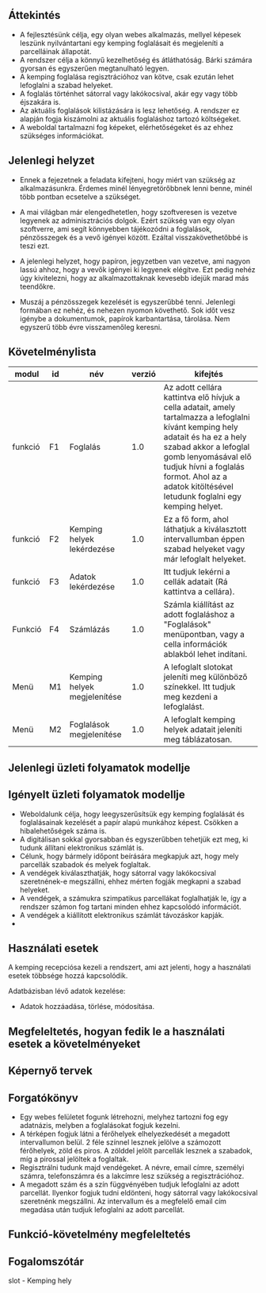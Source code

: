## Áttekintés

 - A fejlesztésünk célja, egy olyan webes alkalmazás, mellyel képesek leszünk nyilvántartani egy kemping foglalásait és megjeleníti a parcelláinak állapotát.
 - A rendszer célja a könnyű kezelhetőség és átláthatóság. Bárki számára gyorsan és egyszerűen megtanulható legyen.
 - A kemping foglalása regisztrációhoz van kötve, csak ezután lehet lefoglalni a szabad helyeket.
 - A foglalás történhet sátorral vagy lakókocsival, akár egy vagy több éjszakára is.
 - Az aktuális foglalások kilistázására is lesz lehetőség. A rendszer ez alapján fogja kiszámolni az aktuális foglaláshoz tartozó költségeket.
 - A weboldal tartalmazni fog képeket, elérhetőségeket és az ehhez szükséges információkat.
 
## Jelenlegi helyzet

- Ennek a fejezetnek a feladata kifejteni, hogy miért van
  szükség az alkalmazásunkra. Érdemes minél lényegretörőbbnek
  lenni benne, minél több pontban ecsetelve a szükséget.
  
- A mai világban már elengedhetetlen, hogy szoftveresen is vezetve legyenek az adminisztrációs dolgok. Ezért szükség van egy olyan szoftverre, ami segít könnyebben tájékozódni a foglalások, pénzösszegek és a vevő igényei között. Ezáltal visszakövethetőbbé is teszi ezt.

- A jelenlegi helyzet, hogy papíron, jegyzetben van vezetve, ami nagyon lassú ahhoz, hogy a vevők igényei ki legyenek elégítve. Ezt pedig nehéz úgy kivitelezni, hogy az alkalmazottaknak kevesebb idejük marad más teendőkre.

- Muszáj a pénzösszegek kezelését is egyszerűbbé tenni. Jelenlegi formában ez nehéz, és nehezen nyomon követhető. Sok időt vesz igénybe a dokumentumok, papírok karbantartása, tárolása. Nem egyszerű több évre visszamenőleg keresni.
  
## Követelménylista
| modul | id | név | verzió | kifejtés |
|--|--|--|--|--|
| funkció | F1  | Foglalás | 1.0 |Az adott cellára kattintva elő hívjuk a cella adatait, amely tartalmazza a lefoglalni kívánt kemping hely adatait és ha ez a hely szabad akkor a lefoglal gomb lenyomásával elő tudjuk hívni a foglalás formot. Ahol az a adatok kitöltésével letudunk foglalni egy kemping helyet.
|funkció| F2| Kemping helyek lekérdezése | 1.0 | Ez a fő form, ahol láthatjuk a kiválasztott intervallumban éppen szabad helyeket vagy már lefoglalt helyeket.
|funkció|F3| Adatok lekérdezése | 1.0 | Itt tudjuk lekérni a cellák adatait (Rá kattintva a cellára).
|Funkció|F4| Számlázás | 1.0 |Számla kiállítást az adott foglaláshoz a "Foglalások" menüpontban, vagy a cella információk ablakból lehet indítani. 
|Menü|M1|Kemping helyek megjelenítése| 1.0| A lefoglalt slotokat jeleníti meg különböző színekkel. Itt tudjuk meg kezdeni a lefoglalást.
|Menü| M2 | Foglalások megjelenítése | 1.0 | A lefoglalt kemping helyek adatait jeleníti meg táblázatosan.

## Jelenlegi üzleti folyamatok modellje

## Igényelt üzleti folyamatok modellje

 - Weboldalunk célja, hogy leegyszerűsítsük egy kemping foglalását és foglalásainak kezelését a papír alapú munkához képest. Csökken a hibalehetőségek száma is.
 - A digitálisan sokkal gyorsabban és egyszerűbben tehetjük ezt meg, ki tudunk állítani elektronikus számlát is.
 - Célunk, hogy bármely időpont beírására megkapjuk azt, hogy mely parcellák szabadok és melyek foglaltak.
 - A vendégek kiválaszthatják, hogy sátorral vagy lakókocsival szeretnének-e megszállni, ehhez mérten fogják megkapni a szabad helyeket.
 - A vendégek, a számukra szimpatikus parcellákat foglalhatják le, így a rendszer számon fog tartani minden ehhez kapcsolódó információt.
 - A vendégek a kiállított elektronikus számlát távozáskor kapják.
 - 
## Használati esetek

A kemping recepciósa kezeli a rendszert, ami azt jelenti, hogy a használati esetek többsége hozzá kapcsolódik.

Adatbázisban lévő adatok kezelése:
- Adatok hozzáadása, törlése, módosítása.

## Megfeleltetés, hogyan fedik le a használati esetek a követelményeket

## Képernyő tervek

## Forgatókönyv

 - Egy webes felületet fogunk létrehozni, melyhez tartozni fog egy adatnázis, melyben a foglalásokat fogjuk kezelni.
 - A térképen fogjuk látni a férőhelyek elhelyezkedését a megadott intervallumon belül. 2 féle színnel lesznek jelölve a számozott férőhelyek, zöld és piros. 
	A zölddel jelölt parcellák lesznek a szabadok, míg a pirossal jelöltek a foglaltak.
 - Regisztrálni tudunk majd vendégeket. A névre, email címre, személyi számra, telefonszámra és a lakcímre lesz szükség a regisztrációhoz.
 - A megadott szám és a szín függvényében tudjuk lefoglalni az adott parcellát. Ilyenkor fogjuk tudni eldönteni, hogy sátorral vagy lakókocsival szeretnénk megszállni.
	Az intervallum és a megfelelő email cím megadása után tudjuk lefoglalni az adott parcellát.
	
## Funkció-követelmény megfeleltetés

## Fogalomszótár
 slot - Kemping hely


